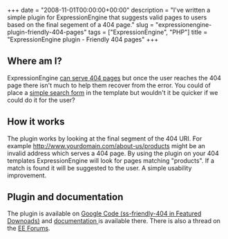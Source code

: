 +++
date = "2008-11-01T00:00:00+00:00"
description = "I've written a simple plugin for ExpressionEngine that suggests valid pages to users based on the final segement of a 404 page."
slug = "expressionengine-plugin-friendly-404-pages"
tags = ["ExpressionEngine", "PHP"]
title = "ExpressionEngine plugin - Friendly 404 pages"
+++

## Where am I?

ExpressionEngine [can serve 404 pages][1] but once the user reaches the 404 page
there isn't much to help them recover from the error. You could of place a
[simple search form][2] in the template but wouldn't it be quicker if we could
do it for the user?

## How it works

The plugin works by looking at the final segment of the 404 URI. For example
http://www.yourdomain.com/about-us/products might be an invalid address which
serves a 404 page. By using the plugin on your 404 templates ExpressionEngine
will look for pages matching "products". If a match is found it will be
suggested to the user. A simple usability improvement.

## Plugin and documentation

The plugin is available on [Google Code (ss-friendly-404 in Featured
Downoads)][3] and [documentation ][4]is available there. There is also a thread
on the [EE Forums][5].

[1]: http://expressionengine.com/docs/general/throttling.html
[2]: http://expressionengine.com/docs/modules/search/simple.html
[3]: http://code.google.com/p/shapeshed-ee-addons/
[4]: http://code.google.com/p/shapeshed-ee-addons/wiki/Friendly404Plugin
[5]: http://expressionengine.com/forums/viewthread/92908/
